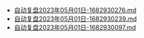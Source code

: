 * [自动复盘2023年05月01日-1682930276.md](/docs/202305/自动复盘2023年05月01日-1682930276.md)
* [自动复盘2023年05月01日-1682930239.md](/docs/202305/自动复盘2023年05月01日-1682930239.md)
* [自动复盘2023年05月01日-1682930097.md](/docs/202305/自动复盘2023年05月01日-1682930097.md)
